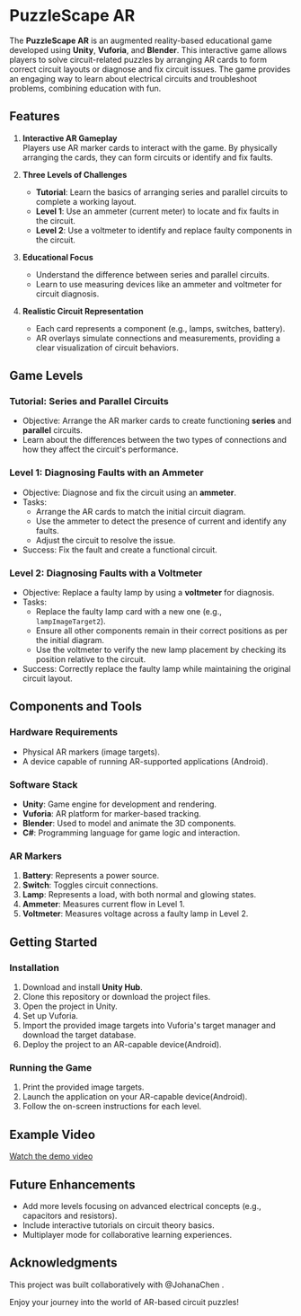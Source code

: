 # PuzzleScape AR

The **PuzzleScape AR** is an augmented reality-based educational game developed using **Unity**, **Vuforia**, and **Blender**. This interactive game allows players to solve circuit-related puzzles by arranging AR cards to form correct circuit layouts or diagnose and fix circuit issues. The game provides an engaging way to learn about electrical circuits and troubleshoot problems, combining education with fun.

## Features

1. **Interactive AR Gameplay**  
   Players use AR marker cards to interact with the game. By physically arranging the cards, they can form circuits or identify and fix faults.

2. **Three Levels of Challenges**
   - **Tutorial**: Learn the basics of arranging series and parallel circuits to complete a working layout.
   - **Level 1**: Use an ammeter (current meter) to locate and fix faults in the circuit.
   - **Level 2**: Use a voltmeter to identify and replace faulty components in the circuit.

3. **Educational Focus**  
   - Understand the difference between series and parallel circuits.
   - Learn to use measuring devices like an ammeter and voltmeter for circuit diagnosis.

4. **Realistic Circuit Representation**  
   - Each card represents a component (e.g., lamps, switches, battery).
   - AR overlays simulate connections and measurements, providing a clear visualization of circuit behaviors.

## Game Levels

### **Tutorial: Series and Parallel Circuits**
- Objective: Arrange the AR marker cards to create functioning **series** and **parallel** circuits.  
- Learn about the differences between the two types of connections and how they affect the circuit's performance.

### **Level 1: Diagnosing Faults with an Ammeter**
- Objective: Diagnose and fix the circuit using an **ammeter**.  
- Tasks:  
  - Arrange the AR cards to match the initial circuit diagram.  
  - Use the ammeter to detect the presence of current and identify any faults.  
  - Adjust the circuit to resolve the issue.  
- Success: Fix the fault and create a functional circuit.

### **Level 2: Diagnosing Faults with a Voltmeter**
- Objective: Replace a faulty lamp by using a **voltmeter** for diagnosis.  
- Tasks:  
  - Replace the faulty lamp card with a new one (e.g., `lampImageTarget2`).  
  - Ensure all other components remain in their correct positions as per the initial diagram.  
  - Use the voltmeter to verify the new lamp placement by checking its position relative to the circuit.  
- Success: Correctly replace the faulty lamp while maintaining the original circuit layout.

## Components and Tools

### Hardware Requirements
- Physical AR markers (image targets).
- A device capable of running AR-supported applications (Android).

### Software Stack
- **Unity**: Game engine for development and rendering.
- **Vuforia**: AR platform for marker-based tracking.
- **Blender**: Used to model and animate the 3D components.
- **C#**: Programming language for game logic and interaction.

### AR Markers
1. **Battery**: Represents a power source.  
2. **Switch**: Toggles circuit connections.  
3. **Lamp**: Represents a load, with both normal and glowing states.  
4. **Ammeter**: Measures current flow in Level 1.  
5. **Voltmeter**: Measures voltage across a faulty lamp in Level 2.

## Getting Started

### Installation
1. Download and install **Unity Hub**.
2. Clone this repository or download the project files.
3. Open the project in Unity.
4. Set up Vuforia.
5. Import the provided image targets into Vuforia's target manager and download the target database.
6. Deploy the project to an AR-capable device(Android).
   
### Running the Game
1. Print the provided image targets.
2. Launch the application on your AR-capable device(Android).
3. Follow the on-screen instructions for each level.

## Example Video

[Watch the demo video](demo.mp4)

## Future Enhancements

- Add more levels focusing on advanced electrical concepts (e.g., capacitors and resistors).  
- Include interactive tutorials on circuit theory basics.  
- Multiplayer mode for collaborative learning experiences.

## Acknowledgments

This project was built collaboratively with @JohanaChen .


Enjoy your journey into the world of AR-based circuit puzzles!
